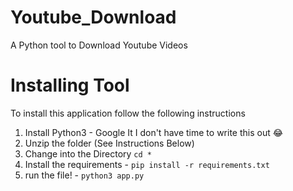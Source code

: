 # Youtube_Download
A Python tool to Download Youtube Videos

# Installing Tool
To install this application follow the following instructions

1. Install Python3 - Google It I don't have time to write this out 😂
2. Unzip the folder (See Instructions Below)
3. Change into the Directory ```cd *```
4. Install the requirements - ```pip install -r requirements.txt```
5. run the file! - ```python3 app.py```
